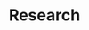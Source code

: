 ---
title: Research
type: landing

sections:
  - block: features2
    content:
      title: "Research"
      items:
        - name: "Job Market Paper"
        - name: "Inference for Missing Data with State-Space Models"
          description: ""
        - name: ""
  - block: features2
    content:
      items:
        - name: "Working Papers"
        - name: "Financial Sanctions Interact(ed) with Trade Sanctions"
          description: "
          *with Christian Bayer and Farzad Saidi*
          <br>
          Trade and financial sanctions have played and continue to play a prominent role in geopolitics. We show empirically that there is a strong nonlinearity in their interaction. While both types of sanctions can significantly harm the sanctioned country in terms of GDP losses, their combined effect exceeds the sum of its parts. When financial sanctions precede trade sanctions, they amplify the effect of the latter, but not vice versa. We theoretically argue that this finding is related to the fact that financial sanctions weaken the financial sector of the sanctioned country and, thus, also amplify all other shocks, while trade sanctions are mainly an impulse. As a result, if a trade sanction is imposed after a financial sanction, the aggregate business cycle effects are exacerbated; but if a trade sanction precedes a financial sanction, it is not amplified further"
        - name: ""
          description: "![image](/uploads/event-study-finb4trade.png)"
        - name: ""
        - description: "[**PDF**](/uploads/BayerGilchSaidi-2025-Sanctions.pdf)"
      items2:
        - name: 
        - name: "Asymptotic Properties of the Maximum Likelihood Estimator under Occasionally Observed States"
          description: "
          *with Gregor Reich and Ole Wilms*
          <br>
          Estimating Markov models with hidden state variables presents significant challenges because the likelihood involves a high-dimensional integral over the unobserved states. This complication renders the standard approach to prove the asymptotic properties of the likelihood-based estimator infeasible, because it relies on a log-transformation of the likelihood function. Moreover, the need to numerically approximate the integral in the likelihood function introduces an additional source of error in the estimation process. In this paper, we demonstrate how occasional observations of the hidden state restore the feasibility of the log-likelihood approach or establishing asymptotic properties, thereby extending existing results to general state spaces for the hidden state. Further, we show that, given consistency and asymptotic normality of the exact estimator, the desired properties can be extended to the estimator based on the approximated likelihood."
        - name: ""
          description: "![image](/uploads/eq-asymp-occ-obs.jpg)"
        - name: ""
        - description: "[**PDF**](/uploads/Gilch-etal-2025-AsympOccObs.pdf)"
  - block: features2
    content:
      items:
        - name: "Publications"
        - name: "Small Data: Inference with Occasionally Observed States"
          description: "
          *with Andreas Lanz, Philipp Müller, Gregor Reich, and Ole Wilms*
          <br>
          We study the estimation of dynamic economic models for which some of the state variables are observed only occasionally by the econometrician---a common problem in many fields, ranging from marketing to finance to industrial organization. If those occasional state observations are serially correlated, the likelihood function of the model becomes a high-dimensional integral over a nonstandard domain. We generalize the recursive likelihood function integration procedure (RLI; Reich, 2018) to incorporate the occasional observations, enabling likelihood-based inference in such estimation problems. In extensive Monte Carlo studies, we demonstrate the favorable properties of the proposed method for identifying all model parameters and compare it to alternative methods."
        - name: ""
          description: "![image](/uploads/lrr_kernels_rho-eps-converted-to-1.jpg)"
        - name: ""
        - description: "[**DOI**](https://pubsonline.informs.org/doi/full/10.1287/mnsc.2022.00246) · [**PDF**](/uploads/Gilch-etal-2025-SmallData.pdf)"
      items2:
        - name: 
        - name: "Sparse tensor product approximation for a class of GMM estimators"
          description: "
          *with Michael Griebel and Jens Oettershagen*
          <br>
          Generalized Method of Moments (GMM) estimators in their various forms, including the popular Maximum Likelihood (ML) estimator, are frequently applied for the evaluation of complex econometric models with not analytically computable moment or likelihood functions. As the objective functions of GMM- and ML-estimators themselves constitute the approximation of an integral, more precisely of the expected value over the real world data space, the question arises whether the approximation of the moment function and the simulation of the entire objective function can be combined.

          Motivated by the popular Probit and Mixed Logit models, we consider double integrals with a linking function which stems from the considered estimator, e.g. the logarithm for Maximum Likelihood, and apply a sparse tensor product quadrature to reduce the computational effort for the approximation of the combined integral. Given Hölder continuity of the linking function, we prove that this approach can improve the order of the convergence rate of the classical GMM- and ML-estimator by a factor of two, even for integrands of low regularity or high dimensionality. This result is illustrated by numerical simulations of Mixed Logit and Multinomial Probit integrals which are estimated by ML- and GMM-estimators, respectively."
        - name: ""
          description: "![image](/uploads/quad-gmm-convergence.jpg)"
        - name: ""
        - description: "[**DOI**](https://www.doi.org/10.1615/Int.J.UncertaintyQuantification.2021037549) · [**PDF**](/uploads/GilchGriebel-2021-SparseProductApprox.pdf)"
---